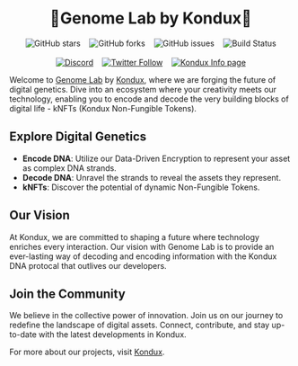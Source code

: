 
<div align="center">
<h1>🧬Genome Lab by Kondux🧬</h1>
  
![GitHub stars](https://img.shields.io/github/stars/Kondux/genome-lab?style=social)&nbsp;&nbsp;&nbsp;
![GitHub forks](https://img.shields.io/github/forks/Kondux/genome-lab?style=social)&nbsp;&nbsp;&nbsp;
![GitHub issues](https://img.shields.io/github/issues/Kondux/genome-lab)&nbsp;&nbsp;&nbsp;
![Build Status](https://img.shields.io/badge/build-passing-brightgreen.svg)
<br><br>
[![Discord](https://img.shields.io/badge/Discord-join%20chat-blue.svg)](http://Kondux.gg)&nbsp;&nbsp;&nbsp;
[![Twitter Follow](https://img.shields.io/twitter/follow/kondux.svg?style=social&label=Follow)](https://twitter.com/Kondux_KNDX)&nbsp;&nbsp;&nbsp;
[![Kondux Info page](https://img.shields.io/badge/Kondux-News-blue.svg)](https://www.kondux.info)
</div>

Welcome to [Genome Lab](https://kondux.github.io/genome-lab) by [Kondux](https://www.kondux.io), where we are forging the future of digital genetics. Dive into an ecosystem where your creativity meets our technology, enabling you to encode and decode the very building blocks of digital life - kNFTs (Kondux Non-Fungible Tokens).

## Explore Digital Genetics

- **Encode DNA**: Utilize our Data-Driven Encryption to represent your asset as complex DNA strands.
- **Decode DNA**: Unravel the strands to reveal the assets they represent.
- **kNFTs**: Discover the potential of dynamic Non-Fungible Tokens.

## Our Vision

At Kondux, we are committed to shaping a future where technology enriches every interaction. Our vision with Genome Lab is to provide an ever-lasting way of decoding and encoding information with the Kondux DNA protocal that outlives our developers.

## Join the Community

We believe in the collective power of innovation. Join us on our journey to redefine the landscape of digital assets. Connect, contribute, and stay up-to-date with the latest developments in Kondux.

For more about our projects, visit [Kondux](https://www.kondux.io).